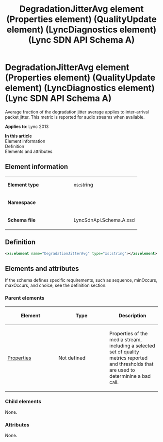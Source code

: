 ﻿---
title: DegradationJitterAvg element (Properties element) (QualityUpdate element) (LyncDiagnostics element) (Lync SDN API Schema A)
TOCTitle: DegradationJitterAvg element
ms:assetid: d5540f26-2179-d8ed-ab8c-ee85959b1cde
ms:mtpsurl: https://msdn.microsoft.com/en-us/library/Dn455027(v=office.15)
ms:contentKeyID: 57260896
ms.date: 07/24/2014
mtps_version: v=office.15
dev_langs:
- xml
---

# DegradationJitterAvg element (Properties element) (QualityUpdate element) (LyncDiagnostics element) (Lync SDN API Schema A)

Average fraction of the degradation jitter average applies to inter-arrival packet jitter. This metric is reported for audio streams when available.


**Applies to**: Lync 2013

**In this article**  
Element information  
Definition  
Elements and attributes  

## Element information

<table>
<colgroup>
<col style="width: 50%" />
<col style="width: 50%" />
</colgroup>
<tbody>
<tr class="odd">
<td><p><strong>Element type</strong></p></td>
<td><p>xs:string</p></td>
</tr>
<tr class="even">
<td><p><strong>Namespace</strong></p></td>
<td><p></p></td>
</tr>
<tr class="odd">
<td><p><strong>Schema file</strong></p></td>
<td><p>LyncSdnApi.Schema.A.xsd</p></td>
</tr>
</tbody>
</table>


## Definition

``` xml
<xs:element name="DegradationJitterAvg" type="xs:string"></xs:element>
```

## Elements and attributes

If the schema defines specific requirements, such as sequence, minOccurs, maxOccurs, and choice, see the definition section.

### Parent elements

<table>
<colgroup>
<col style="width: 33%" />
<col style="width: 33%" />
<col style="width: 33%" />
</colgroup>
<thead>
<tr class="header">
<th><p>Element</p></th>
<th><p>Type</p></th>
<th><p>Description</p></th>
</tr>
</thead>
<tbody>
<tr class="odd">
<td><p><a href="properties-element-qualityupdate-element-lyncdiagnostics-element-lync-sdn-api-schema-a.md">Properties</a></p></td>
<td><p>Not defined</p></td>
<td><p>Properties of the media stream, including a selected set of quality metrics reported and thresholds that are used to determinine a bad call.</p></td>
</tr>
</tbody>
</table>


### Child elements

None.

### Attributes

None.

